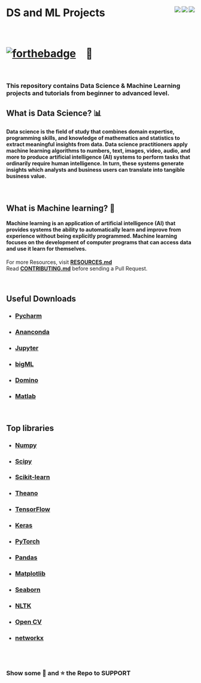 # DS and ML Projects <img align = "right" src ="https://img.shields.io/github/watchers/hhhrrrttt222111/DS_and_ML_projects?style=flat-square"> <img align = "right" src ="https://img.shields.io/github/stars/hhhrrrttt222111/DS_and_ML_projects?style=flat-square">    <img align = "right" src ="https://img.shields.io/github/forks/hhhrrrttt222111/DS_and_ML_projects?style=flat-square">

<br>

# [![forthebadge](https://forthebadge.com/images/badges/made-with-python.svg)](https://forthebadge.com) &nbsp;&nbsp; :snake: 

<br>

### This repository contains Data Science & Machine Learning projects and tutorials from beginner to advanced level.

## What is Data Science? 📊
#### Data science is the field of study that combines domain expertise, programming skills, and knowledge of mathematics and statistics to extract meaningful insights from data. Data science practitioners apply machine learning algorithms to numbers, text, images, video, audio, and more to produce artificial intelligence (AI) systems to perform tasks that ordinarily require human intelligence. In turn, these systems generate insights which analysts and business users can translate into tangible business value.

<br>

## What is Machine learning? 🤖
#### Machine learning is an application of artificial intelligence (AI) that provides systems the ability to automatically learn and improve from experience without being explicitly programmed. Machine learning focuses on the development of computer programs that can access data and use it learn for themselves.


For more Resources, visit  <b><a href="https://github.com/hhhrrrttt222111/DS_and_ML_projects/blob/master/RESOURCES.md" target='_blank'>RESOURCES.md</a></b>
 <br>
Read <b><a href="https://github.com/hhhrrrttt222111/DS_and_ML_projects/blob/master/CONTRIBUTING.md" target='_blank'>CONTRIBUTING.md</a></b> before sending a Pull Request.

<br>

## Useful Downloads 
* ### [Pycharm](https://www.jetbrains.com/pycharm/download/#section=windows)
* ### [Ananconda](https://www.anaconda.com/)
* ### [Jupyter](https://jupyter.org/)
* ### [bigML](https://bigml.com/)
* ### [Domino](https://www.dominodatalab.com/)
* ### [Matlab](https://www.mathworks.com/products/matlab.html)

<br>

## Top libraries
* ### [Numpy](https://numpy.org/)
* ### [Scipy](https://www.scipy.org/)
* ### [Scikit-learn](https://scikit-learn.org/stable/index.html)
* ### [Theano](http://www.deeplearning.net/software/theano/)
* ### [TensorFlow](https://www.tensorflow.org/)
* ### [Keras](https://keras.io/)
* ### [PyTorch](https://pytorch.org/)
* ### [Pandas](https://pandas.pydata.org/)
* ### [Matplotlib](https://pytorch.org/)
* ### [Seaborn](https://seaborn.pydata.org/) 
* ### [NLTK](https://www.nltk.org/)
* ### [Open CV](https://opencv.org/)
* ### [networkx](https://networkx.org/)

<br><br>

### Show some :green_heart: and :star: the Repo to SUPPORT 
